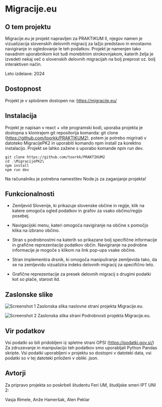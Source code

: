 # Migracije.eu

## O tem projektu

Migracije.eu je projekt napravljen za PRAKTIKUM II, njegov namen je vizualizacija slovenskih delovnih migracij za lažjo predstavo in enostavno navigiranje in ogledovanje le teh podatkov. Projekt je namenjen tako navadnim uporabnikom kot tudi morebitnim strokovnjakom, katerih želja je izvedeti nekaj več o slovenskih delovnih migracijah na bolj preprost oz. bolj interaktiven način. 

Leto izdelave: 2024

## Dostopnost 

Projekt je v splošnem dostopen na: https://migracije.eu/

## Instalacija

Projekt je napisan v react + vite programski kodi, uporaba projekta je dostopna s klonirajem git repositorija komanda: git clone (https://github.com/toorkk/PRAKTIKUM2), potem je potrebo migrirati v datoteko MigracijePK2 in uporabiti komando npm install za korektno instalacijo. Projekt se lahko zažene s uporabo komande npm run dev.

```
git clone https://github.com/toorkk/PRAKTIKUM2
cd .\MigracijePK2\
npm install
npm run dev
```
Na računalniku je potrebna namestitev Node.js za zaganjanje projekta!


## Funkcionalnosti

- Zemljevid Slovenije, ki prikazuje slovenske občine in regije, klik na katere omogoča ogled podatkov in grafov za vsako občino/regijo posebej.

- Navigacijski menu, kateri omogoča navigiranje na občine s pomočjo klika na izbrano občino.

- Stran s podrobnostmi na katerih so prikazane bolj specifične informacije in grafične reprezentacije podatkov občin. Navigiranje na podrobne informacije je mogoče s klikom na link pop-upa vsake občine.

- Stran implementira drsnik, ki omogoča manipuliranje zemljevida tako, da se na zemljevidu vizualizira indeks delovnih migracij za specifično leto.

- Grafične reprezentacije za presek delovnih migracij s drugimi podatki kot so plače, starost itd.

## Zaslonske slike

![Screenshot 1](https://cdn.discordapp.com/attachments/931469726591385651/1250033253944131714/image.png?ex=666977b0&is=66682630&hm=69395db7ab1f6599fc881a00e37360346d5968ddfb0269d8e0310658b2addd61&)
Zaslonska slika naslovne strani projekta Migracije.eu.

![Screenshot 2](https://cdn.discordapp.com/attachments/931469726591385651/1250019757604737074/image.png?ex=66696b1e&is=6668199e&hm=b3f1418e9313a074349fee3391b757139b3982ad5788b8c56a649c9feeab2a1f&)
Zaslonska slika strani Podrobnosti projekta Migracije.eu.

## Vir podatkov

Vsi podatki so bili pridobljeni iz spletne strani OPSI (https://podatki.gov.si/)
Za zdruzevanje in manipulacijo teh podatkov smo uporabljali Python Pandas skripte.
Vsi podatki uporabljeni v projektu so dostopni v datoteki data, vsi podatki so v tej datoteki priloženi v obliki .json.

## Avtorji

Za pripravo projekta so poskrbeli študentu Feri UM, študijske smeri IPT UNI 2:

Vasja Rimele,
Anže Hameršak,
Alen Peklar
